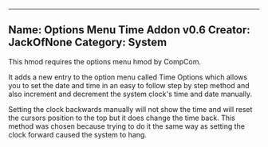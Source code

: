 ------------------------------
Name: Options Menu Time Addon v0.6
Creator: JackOfNone
Category: System
------------------------------
This hmod requires the options menu hmod by CompCom.

It adds a new entry to the option menu called Time Options which
allows you to set the date and time in an easy to follow step by step method and also
increment and decrement the system clock's time and date manually.

Setting the clock backwards manually will not show the time and will reset the cursors
position to the top but it does change the time back. This method was chosen
because trying to do it the same way as setting the clock forward caused the
system to hang.
